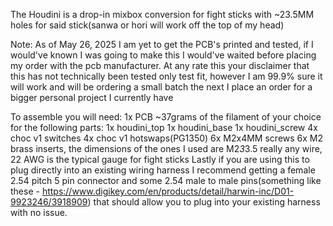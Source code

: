 The Houdini is a drop-in mixbox conversion for fight sticks with ~23.5MM holes for said stick(sanwa or hori will work off the top of my head)

Note: As of May 26, 2025 I am yet to get the PCB's printed and tested, if I would've known I was going to make this I would've waited before placing my order with the pcb
manufacturer. At any rate this your disclaimer that this has not technically been tested only test fit, however I am 99.9% sure it will work and will be ordering a small 
batch the next I place an order for a bigger personal project I currently have

To assemble you will need:
1x PCB
~37grams of the filament of your choice for the following parts:
  1x houdini_top
  1x houdini_base
  1x houdini_screw
4x choc v1 switches
4x choc v1 hotswaps(PG1350)
6x M2x4MM screws
6x M2 brass inserts, the dimensions of the ones I used are M2*3*3.5
really any wire, 22 AWG is the typical gauge for fight sticks
Lastly if you are using this to plug directly into an existing wiring harness I recommend getting a female 2.54 pitch 5 pin connector and
      some 2.54 male to male pins(something like these - https://www.digikey.com/en/products/detail/harwin-inc/D01-9923246/3918909) that should allow you
      to plug into your existing harness with no issue.
